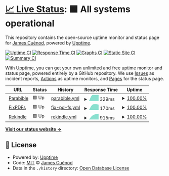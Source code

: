 # [📈 Live Status](https://jcuenod.github.io/upptime): <!--live status--> **🟩 All systems operational**

This repository contains the open-source uptime monitor and status page for [James Cuénod](https://parabible.com), powered by [Upptime](https://github.com/upptime/upptime).

[![Uptime CI](https://github.com/jcuenod/upptime/workflows/Uptime%20CI/badge.svg)](https://github.com/jcuenod/upptime/actions?query=workflow%3A%22Uptime+CI%22)
[![Response Time CI](https://github.com/jcuenod/upptime/workflows/Response%20Time%20CI/badge.svg)](https://github.com/jcuenod/upptime/actions?query=workflow%3A%22Response+Time+CI%22)
[![Graphs CI](https://github.com/jcuenod/upptime/workflows/Graphs%20CI/badge.svg)](https://github.com/jcuenod/upptime/actions?query=workflow%3A%22Graphs+CI%22)
[![Static Site CI](https://github.com/jcuenod/upptime/workflows/Static%20Site%20CI/badge.svg)](https://github.com/jcuenod/upptime/actions?query=workflow%3A%22Static+Site+CI%22)
[![Summary CI](https://github.com/jcuenod/upptime/workflows/Summary%20CI/badge.svg)](https://github.com/jcuenod/upptime/actions?query=workflow%3A%22Summary+CI%22)

With [Upptime](https://upptime.js.org), you can get your own unlimited and free uptime monitor and status page, powered entirely by a GitHub repository. We use [Issues](https://github.com/jcuenod/upptime/issues) as incident reports, [Actions](https://github.com/jcuenod/upptime/actions) as uptime monitors, and [Pages](https://jcuenod.github.io/upptime) for the status page.

<!--start: status pages-->
<!-- This summary is generated by Upptime (https://github.com/upptime/upptime) -->
<!-- Do not edit this manually, your changes will be overwritten -->
<!-- prettier-ignore -->
| URL | Status | History | Response Time | Uptime |
| --- | ------ | ------- | ------------- | ------ |
| <img alt="" src="https://icons.duckduckgo.com/ip3/parabible.com.ico" height="13"> [Parabible](https://parabible.com) | 🟩 Up | [parabible.yml](https://github.com/jcuenod/upptime/commits/HEAD/history/parabible.yml) | <details><summary><img alt="Response time graph" src="./graphs/parabible/response-time-week.png" height="20"> 329ms</summary><br><a href="https://jcuenod.github.io/upptime/history/parabible"><img alt="Response time 263" src="https://img.shields.io/endpoint?url=https%3A%2F%2Fraw.githubusercontent.com%2Fjcuenod%2Fupptime%2FHEAD%2Fapi%2Fparabible%2Fresponse-time.json"></a><br><a href="https://jcuenod.github.io/upptime/history/parabible"><img alt="24-hour response time 335" src="https://img.shields.io/endpoint?url=https%3A%2F%2Fraw.githubusercontent.com%2Fjcuenod%2Fupptime%2FHEAD%2Fapi%2Fparabible%2Fresponse-time-day.json"></a><br><a href="https://jcuenod.github.io/upptime/history/parabible"><img alt="7-day response time 329" src="https://img.shields.io/endpoint?url=https%3A%2F%2Fraw.githubusercontent.com%2Fjcuenod%2Fupptime%2FHEAD%2Fapi%2Fparabible%2Fresponse-time-week.json"></a><br><a href="https://jcuenod.github.io/upptime/history/parabible"><img alt="30-day response time 259" src="https://img.shields.io/endpoint?url=https%3A%2F%2Fraw.githubusercontent.com%2Fjcuenod%2Fupptime%2FHEAD%2Fapi%2Fparabible%2Fresponse-time-month.json"></a><br><a href="https://jcuenod.github.io/upptime/history/parabible"><img alt="1-year response time 263" src="https://img.shields.io/endpoint?url=https%3A%2F%2Fraw.githubusercontent.com%2Fjcuenod%2Fupptime%2FHEAD%2Fapi%2Fparabible%2Fresponse-time-year.json"></a></details> | <details><summary><a href="https://jcuenod.github.io/upptime/history/parabible">100.00%</a></summary><a href="https://jcuenod.github.io/upptime/history/parabible"><img alt="All-time uptime 99.96%" src="https://img.shields.io/endpoint?url=https%3A%2F%2Fraw.githubusercontent.com%2Fjcuenod%2Fupptime%2FHEAD%2Fapi%2Fparabible%2Fuptime.json"></a><br><a href="https://jcuenod.github.io/upptime/history/parabible"><img alt="24-hour uptime 100.00%" src="https://img.shields.io/endpoint?url=https%3A%2F%2Fraw.githubusercontent.com%2Fjcuenod%2Fupptime%2FHEAD%2Fapi%2Fparabible%2Fuptime-day.json"></a><br><a href="https://jcuenod.github.io/upptime/history/parabible"><img alt="7-day uptime 100.00%" src="https://img.shields.io/endpoint?url=https%3A%2F%2Fraw.githubusercontent.com%2Fjcuenod%2Fupptime%2FHEAD%2Fapi%2Fparabible%2Fuptime-week.json"></a><br><a href="https://jcuenod.github.io/upptime/history/parabible"><img alt="30-day uptime 100.00%" src="https://img.shields.io/endpoint?url=https%3A%2F%2Fraw.githubusercontent.com%2Fjcuenod%2Fupptime%2FHEAD%2Fapi%2Fparabible%2Fuptime-month.json"></a><br><a href="https://jcuenod.github.io/upptime/history/parabible"><img alt="1-year uptime 99.96%" src="https://img.shields.io/endpoint?url=https%3A%2F%2Fraw.githubusercontent.com%2Fjcuenod%2Fupptime%2FHEAD%2Fapi%2Fparabible%2Fuptime-year.json"></a></details>
| <img alt="" src="https://icons.duckduckgo.com/ip3/fixpdfs.com.ico" height="13"> [FixPDFs](https://fixpdfs.com) | 🟩 Up | [fix-pd-fs.yml](https://github.com/jcuenod/upptime/commits/HEAD/history/fix-pd-fs.yml) | <details><summary><img alt="Response time graph" src="./graphs/fix-pd-fs/response-time-week.png" height="20"> 170ms</summary><br><a href="https://jcuenod.github.io/upptime/history/fix-pd-fs"><img alt="Response time 167" src="https://img.shields.io/endpoint?url=https%3A%2F%2Fraw.githubusercontent.com%2Fjcuenod%2Fupptime%2FHEAD%2Fapi%2Ffix-pd-fs%2Fresponse-time.json"></a><br><a href="https://jcuenod.github.io/upptime/history/fix-pd-fs"><img alt="24-hour response time 168" src="https://img.shields.io/endpoint?url=https%3A%2F%2Fraw.githubusercontent.com%2Fjcuenod%2Fupptime%2FHEAD%2Fapi%2Ffix-pd-fs%2Fresponse-time-day.json"></a><br><a href="https://jcuenod.github.io/upptime/history/fix-pd-fs"><img alt="7-day response time 170" src="https://img.shields.io/endpoint?url=https%3A%2F%2Fraw.githubusercontent.com%2Fjcuenod%2Fupptime%2FHEAD%2Fapi%2Ffix-pd-fs%2Fresponse-time-week.json"></a><br><a href="https://jcuenod.github.io/upptime/history/fix-pd-fs"><img alt="30-day response time 181" src="https://img.shields.io/endpoint?url=https%3A%2F%2Fraw.githubusercontent.com%2Fjcuenod%2Fupptime%2FHEAD%2Fapi%2Ffix-pd-fs%2Fresponse-time-month.json"></a><br><a href="https://jcuenod.github.io/upptime/history/fix-pd-fs"><img alt="1-year response time 168" src="https://img.shields.io/endpoint?url=https%3A%2F%2Fraw.githubusercontent.com%2Fjcuenod%2Fupptime%2FHEAD%2Fapi%2Ffix-pd-fs%2Fresponse-time-year.json"></a></details> | <details><summary><a href="https://jcuenod.github.io/upptime/history/fix-pd-fs">100.00%</a></summary><a href="https://jcuenod.github.io/upptime/history/fix-pd-fs"><img alt="All-time uptime 100.00%" src="https://img.shields.io/endpoint?url=https%3A%2F%2Fraw.githubusercontent.com%2Fjcuenod%2Fupptime%2FHEAD%2Fapi%2Ffix-pd-fs%2Fuptime.json"></a><br><a href="https://jcuenod.github.io/upptime/history/fix-pd-fs"><img alt="24-hour uptime 100.00%" src="https://img.shields.io/endpoint?url=https%3A%2F%2Fraw.githubusercontent.com%2Fjcuenod%2Fupptime%2FHEAD%2Fapi%2Ffix-pd-fs%2Fuptime-day.json"></a><br><a href="https://jcuenod.github.io/upptime/history/fix-pd-fs"><img alt="7-day uptime 100.00%" src="https://img.shields.io/endpoint?url=https%3A%2F%2Fraw.githubusercontent.com%2Fjcuenod%2Fupptime%2FHEAD%2Fapi%2Ffix-pd-fs%2Fuptime-week.json"></a><br><a href="https://jcuenod.github.io/upptime/history/fix-pd-fs"><img alt="30-day uptime 100.00%" src="https://img.shields.io/endpoint?url=https%3A%2F%2Fraw.githubusercontent.com%2Fjcuenod%2Fupptime%2FHEAD%2Fapi%2Ffix-pd-fs%2Fuptime-month.json"></a><br><a href="https://jcuenod.github.io/upptime/history/fix-pd-fs"><img alt="1-year uptime 99.99%" src="https://img.shields.io/endpoint?url=https%3A%2F%2Fraw.githubusercontent.com%2Fjcuenod%2Fupptime%2FHEAD%2Fapi%2Ffix-pd-fs%2Fuptime-year.json"></a></details>
| <img alt="" src="https://icons.duckduckgo.com/ip3/rekindle.co.za.ico" height="13"> [Rekindle](https://rekindle.co.za) | 🟩 Up | [rekindle.yml](https://github.com/jcuenod/upptime/commits/HEAD/history/rekindle.yml) | <details><summary><img alt="Response time graph" src="./graphs/rekindle/response-time-week.png" height="20"> 915ms</summary><br><a href="https://jcuenod.github.io/upptime/history/rekindle"><img alt="Response time 706" src="https://img.shields.io/endpoint?url=https%3A%2F%2Fraw.githubusercontent.com%2Fjcuenod%2Fupptime%2FHEAD%2Fapi%2Frekindle%2Fresponse-time.json"></a><br><a href="https://jcuenod.github.io/upptime/history/rekindle"><img alt="24-hour response time 1068" src="https://img.shields.io/endpoint?url=https%3A%2F%2Fraw.githubusercontent.com%2Fjcuenod%2Fupptime%2FHEAD%2Fapi%2Frekindle%2Fresponse-time-day.json"></a><br><a href="https://jcuenod.github.io/upptime/history/rekindle"><img alt="7-day response time 915" src="https://img.shields.io/endpoint?url=https%3A%2F%2Fraw.githubusercontent.com%2Fjcuenod%2Fupptime%2FHEAD%2Fapi%2Frekindle%2Fresponse-time-week.json"></a><br><a href="https://jcuenod.github.io/upptime/history/rekindle"><img alt="30-day response time 896" src="https://img.shields.io/endpoint?url=https%3A%2F%2Fraw.githubusercontent.com%2Fjcuenod%2Fupptime%2FHEAD%2Fapi%2Frekindle%2Fresponse-time-month.json"></a><br><a href="https://jcuenod.github.io/upptime/history/rekindle"><img alt="1-year response time 710" src="https://img.shields.io/endpoint?url=https%3A%2F%2Fraw.githubusercontent.com%2Fjcuenod%2Fupptime%2FHEAD%2Fapi%2Frekindle%2Fresponse-time-year.json"></a></details> | <details><summary><a href="https://jcuenod.github.io/upptime/history/rekindle">100.00%</a></summary><a href="https://jcuenod.github.io/upptime/history/rekindle"><img alt="All-time uptime 99.99%" src="https://img.shields.io/endpoint?url=https%3A%2F%2Fraw.githubusercontent.com%2Fjcuenod%2Fupptime%2FHEAD%2Fapi%2Frekindle%2Fuptime.json"></a><br><a href="https://jcuenod.github.io/upptime/history/rekindle"><img alt="24-hour uptime 100.00%" src="https://img.shields.io/endpoint?url=https%3A%2F%2Fraw.githubusercontent.com%2Fjcuenod%2Fupptime%2FHEAD%2Fapi%2Frekindle%2Fuptime-day.json"></a><br><a href="https://jcuenod.github.io/upptime/history/rekindle"><img alt="7-day uptime 100.00%" src="https://img.shields.io/endpoint?url=https%3A%2F%2Fraw.githubusercontent.com%2Fjcuenod%2Fupptime%2FHEAD%2Fapi%2Frekindle%2Fuptime-week.json"></a><br><a href="https://jcuenod.github.io/upptime/history/rekindle"><img alt="30-day uptime 100.00%" src="https://img.shields.io/endpoint?url=https%3A%2F%2Fraw.githubusercontent.com%2Fjcuenod%2Fupptime%2FHEAD%2Fapi%2Frekindle%2Fuptime-month.json"></a><br><a href="https://jcuenod.github.io/upptime/history/rekindle"><img alt="1-year uptime 99.99%" src="https://img.shields.io/endpoint?url=https%3A%2F%2Fraw.githubusercontent.com%2Fjcuenod%2Fupptime%2FHEAD%2Fapi%2Frekindle%2Fuptime-year.json"></a></details>

<!--end: status pages-->

[**Visit our status website →**](https://jcuenod.github.io/upptime)

## 📄 License

- Powered by: [Upptime](https://github.com/upptime/upptime)
- Code: [MIT](./LICENSE) © [James Cuénod](https://parabible.com)
- Data in the `./history` directory: [Open Database License](https://opendatacommons.org/licenses/odbl/1-0/)
